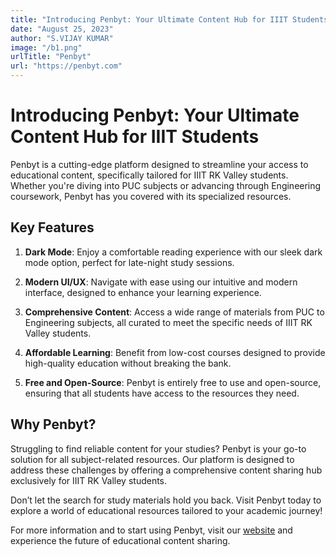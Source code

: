 ```yaml
---
title: "Introducing Penbyt: Your Ultimate Content Hub for IIIT Students"
date: "August 25, 2023"
author: "S.VIJAY KUMAR"
image: "/b1.png"
urlTitle: "Penbyt"
url: "https://penbyt.com"
---
```


# Introducing Penbyt: Your Ultimate Content Hub for IIIT Students

Penbyt is a cutting-edge platform designed to streamline your access to educational content, specifically tailored for IIIT RK Valley students. Whether you're diving into PUC subjects or advancing through Engineering coursework, Penbyt has you covered with its specialized resources.

## Key Features

1. **Dark Mode**: Enjoy a comfortable reading experience with our sleek dark mode option, perfect for late-night study sessions.

2. **Modern UI/UX**: Navigate with ease using our intuitive and modern interface, designed to enhance your learning experience.

3. **Comprehensive Content**: Access a wide range of materials from PUC to Engineering subjects, all curated to meet the specific needs of IIIT RK Valley students.

4. **Affordable Learning**: Benefit from low-cost courses designed to provide high-quality education without breaking the bank.

5. **Free and Open-Source**: Penbyt is entirely free to use and open-source, ensuring that all students have access to the resources they need.

## Why Penbyt?

Struggling to find reliable content for your studies? Penbyt is your go-to solution for all subject-related resources. Our platform is designed to address these challenges by offering a comprehensive content sharing hub exclusively for IIIT RK Valley students.

Don’t let the search for study materials hold you back. Visit Penbyt today to explore a world of educational resources tailored to your academic journey!

For more information and to start using Penbyt, visit our [website](https://penbyt.com) and experience the future of educational content sharing.
